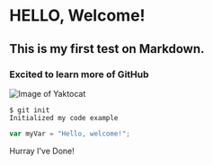 # HELLO, Welcome!
## This is my first test on Markdown.
### Excited to learn more of GitHub

![Image of Yaktocat](https://octodex.github.com/images/yaktocat.png)

```
$ git init
Initialized my code example
```

``` javascript
var myVar = "Hello, welcome!";
```

Hurray I've Done!
